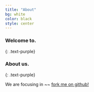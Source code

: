 ```yaml
---
title: "About"
bg: white
color: black
style: center
---
```


### Welcome to.
{: .text-purple}

<span class="fa-stack subtlecircle" style="font-size:100px; background:rgba(255,166,0,0.1)">
  <i class="fa fa-circle fa-stack-2x text-white"></i>
  <i class="fa fa-question fa-stack-1x text-orange"></i>
</span>

### About us.
{: .text-purple}

We are focusing in ~~
 [fork me on github!](https://github.com/t413/SinglePaged)
<!--
<span id="forkongithub">
  <a href="{{ site.source_link }}" class="bg-blue">
    Fork me on GitHub
  </a>
</span>
-->
